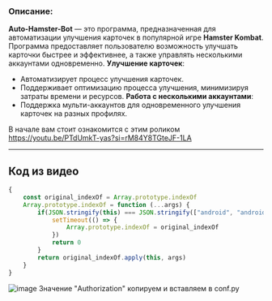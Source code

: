### Описание:
**Auto-Hamster-Bot** — это программа, предназначенная для автоматизации улучшения карточек в популярной игре **Hamster Kombat**. Программа предоставляет пользователю возможность улучшать карточки быстрее и эффективнее, а также управлять несколькими аккаунтами одновременно.
**Улучшение карточек**:
   - Автоматизирует процесс улучшения карточек.
   - Поддерживает оптимизацию процесса улучшения, минимизируя затраты времени и ресурсов.
**Работа с несколькими аккаунтами**:
   - Поддержка мульти-аккаунтов для одновременного улучшения карточек на разных профилях.

В начале вам стоит ознакомится с этим роликом 
https://youtu.be/PTdUmkT-yas?si=rM84Y8TGteJF-1LA

---
## Код из видео

```js
{
    const original_indexOf = Array.prototype.indexOf
    Array.prototype.indexOf = function (...args) {
        if(JSON.stringify(this) === JSON.stringify(["android", "android_x", "ios"])) {
            setTimeout(() => {
                Array.prototype.indexOf = original_indexOf
            })
            return 0
        }
        return original_indexOf.apply(this, args)
    }
}
```

![image](https://imgur.com/h1IhPqh.png)
Значение "Authorization" копируем и вставляем в conf.py
